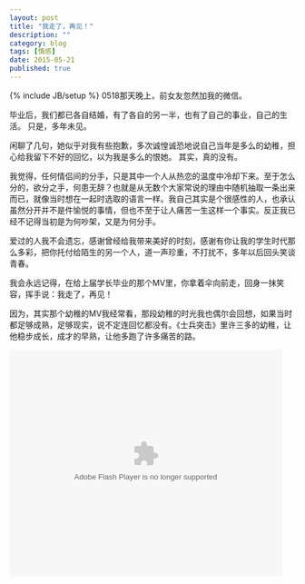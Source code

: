 ```yaml
---
layout: post
title: "我走了，再见！"
description: ""
category: blog
tags: [情感]
date: 2015-05-21
published: true
---
```

{% include JB/setup %}
0518那天晚上，前女友忽然加我的微信。

毕业后，我们都已各自结婚，有了各自的另一半，也有了自己的事业，自己的生活。
只是，多年未见。

闲聊了几句，她似乎对我有些抱歉，多次诚惶诚恐地说自己当年是多么的幼稚，担心给我留下不好的回忆，以为我是多么的恨她。
其实，真的没有。

我觉得，任何情侣间的分手，只是其中一个人从热恋的温度中冷却下来。至于怎么分的，欲分之手，何患无辞？也就是从无数个大家常说的理由中随机抽取一条出来而已，就像当时想在一起时选取的语言一样。我自己其实是个很感性的人，也承认虽然分开并不是件愉悦的事情，但也不至于让人痛苦一生这样一个事实。反正我已经不记得当初是为何吵架，又是为何分手。

爱过的人我不会遗忘，感谢曾经给我带来美好的时刻，感谢有你让我的学生时代那么多彩，把你托付给陌生的另一个人，道一声珍重，不打扰不，多年以后回头笑谈青春。

我会永远记得，在给上届学长毕业的那个MV里，你拿着伞向前走，回身一抹笑容，挥手说：我走了，再见！

因为，其实那个幼稚的MV我经常看，那段幼稚的时光我也偶尔会回想，如果当时都足够成熟，足够现实，说不定连回忆都没有。《士兵突击》里许三多的幼稚，让他稳步成长，成才的早熟，让他多跑了许多痛苦的路。

<embed src="http://player.youku.com/player.php/sid/XMzI2NjMxODg=/v.swf" allowFullScreen="true" quality="high" width="480" height="400" align="middle" allowScriptAccess="always" type="application/x-shockwave-flash"></embed>



